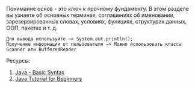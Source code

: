 Понимание основ - это ключ к прочному фундаменту. В этом разделе вы узнаете об основных терминах, соглашениях об именовании, зарезервированных словах, условиях, функциях, структурах данных, ООП, пакетах и т. д.

```
Для вывода используйте —> System.out.println();
Получение информации от пользователя —> Можно использовать классы Scanner или BufferedReader
```

Ресурсы:
1) [Java - Basic Syntax](https://www.youtube.com/watch?v=81piDKqPxjQ)
2) [Java Tutorial for Beginners](https://www.youtube.com/watch?v=RRubcjpTkks)